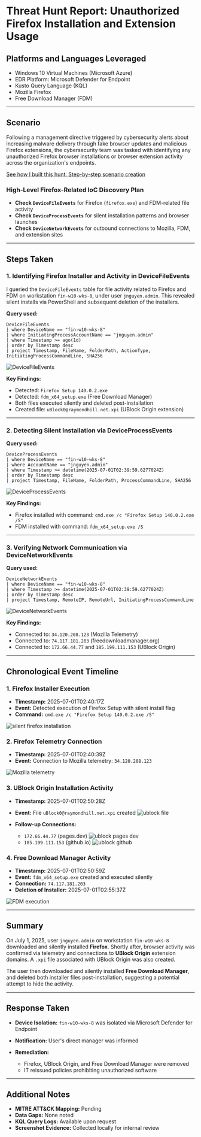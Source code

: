 # Threat Hunt Report: Unauthorized Firefox Installation and Extension Usage

## Platforms and Languages Leveraged

* Windows 10 Virtual Machines (Microsoft Azure)
* EDR Platform: Microsoft Defender for Endpoint
* Kusto Query Language (KQL)
* Mozilla Firefox
* Free Download Manager (FDM)

---

## Scenario

Following a management directive triggered by cybersecurity alerts about increasing malware delivery through fake browser updates and malicious Firefox extensions, the cybersecurity team was tasked with identifying any unauthorized Firefox browser installations or browser extension activity across the organization's endpoints.

[See how I built this hunt: Step-by-step scenario creation](unauthorised_firefox_usage_scenario_creation.md)

### High-Level Firefox-Related IoC Discovery Plan

* **Check `DeviceFileEvents`** for Firefox (`firefox.exe`) and FDM-related file activity
* **Check `DeviceProcessEvents`** for silent installation patterns and browser launches
* **Check `DeviceNetworkEvents`** for outbound connections to Mozilla, FDM, and extension sites

---

## Steps Taken

### 1. Identifying Firefox Installer and Activity in DeviceFileEvents

I queried the `DeviceFileEvents` table for file activity related to Firefox and FDM on workstation `fin-w10-wks-8`, under user `jnguyen.admin`. This revealed silent installs via PowerShell and subsequent deletion of the installers.

**Query used:**

```kusto
DeviceFileEvents
| where DeviceName == "fin-w10-wks-8"
| where InitiatingProcessAccountName == "jnguyen.admin"
| where Timestamp >= ago(1d)
| order by Timestamp desc
| project Timestamp, FileName, FolderPath, ActionType, InitiatingProcessCommandLine, SHA256
```

![DeviceFileEvents](screenshots/1_DeviceFileEvents.png)

**Key Findings:**

* Detected: `Firefox Setup 140.0.2.exe`
* Detected: `fdm_x64_setup.exe` (Free Download Manager)
* Both files executed silently and deleted post-installation
* Created file: `uBlock0@raymondhill.net.xpi` (UBlock Origin extension)

---

### 2. Detecting Silent Installation via DeviceProcessEvents

**Query used:**

```kusto
DeviceProcessEvents
| where DeviceName == "fin-w10-wks-8"
| where AccountName == "jnguyen.admin"
| where Timestamp >= datetime(2025-07-01T02:39:59.6277024Z)
| order by Timestamp desc
| project Timestamp, FileName, FolderPath, ProcessCommandLine, SHA256
```

![DeviceProcessEvents](screenshots/2_DeviceProcessEvents.png)

**Key Findings:**

* Firefox installed with command: `cmd.exe /c "Firefox Setup 140.0.2.exe /S"`
* FDM installed with command: `fdm_x64_setup.exe /S`

---

### 3. Verifying Network Communication via DeviceNetworkEvents

**Query used:**

```kusto
DeviceNetworkEvents
| where DeviceName == "fin-w10-wks-8"
| where Timestamp >= datetime(2025-07-01T02:39:59.6277024Z)
| order by Timestamp desc
| project Timestamp, RemoteIP, RemoteUrl, InitiatingProcessCommandLine
```

![DeviceNetworkEvents](screenshots/3_DeviceNetworkEvents.png)

**Key Findings:**

* Connected to: `34.120.208.123` (Mozilla Telemetry)
* Connected to: `74.117.181.203` (freedownloadmanager.org)
* Connected to: `172.66.44.77` and `185.199.111.153` (UBlock Origin)

---

## Chronological Event Timeline

### 1. Firefox Installer Execution

* **Timestamp:** 2025-07-01T02:40:17Z
* **Event:** Detected execution of Firefox Setup with silent install flag
* **Command:** `cmd.exe /c "Firefox Setup 140.0.2.exe /S"`

![silent firefox installation](screenshots/4_firefox_install.png)

### 2. Firefox Telemetry Connection

* **Timestamp:** 2025-07-01T02:40:39Z
* **Event:** Connection to Mozilla telemetry: `34.120.208.123`

![Mozilla telemetry](screenshots/5_firefox_telemetry.png)

### 3. UBlock Origin Installation Activity

* **Timestamp:** 2025-07-01T02:50:28Z
* **Event:** File `uBlock0@raymondhill.net.xpi` created
![ublock file](screenshots/6_ublock_file.png)
* **Follow-up Connections:**

  * `172.66.44.77` (pages.dev)
   ![ublock pages dev](screenshots/7_ublock_pages_dev.png)
  * `185.199.111.153` (github.io)
   ![ublock github](screenshots/8_ublock_github.png)





### 4. Free Download Manager Activity

* **Timestamp:** 2025-07-01T02:50:59Z
* **Event:** `fdm_x64_setup.exe` created and executed silently
* **Connection:** `74.117.181.203`
* **Deletion of Installer:** 2025-07-01T02:55:37Z

![FDM execution](screenshots/9_fdm_execution.png)

---

## Summary

On July 1, 2025, user `jnguyen.admin` on workstation `fin-w10-wks-8` downloaded and silently installed **Firefox**. Shortly after, browser activity was confirmed via telemetry and connections to **UBlock Origin** extension domains. A `.xpi` file associated with UBlock Origin was also created.

The user then downloaded and silently installed **Free Download Manager**, and deleted both installer files post-installation, suggesting a potential attempt to hide the activity.

---

## Response Taken

* **Device Isolation:** `fin-w10-wks-8` was isolated via Microsoft Defender for Endpoint
* **Notification:** User's direct manager was informed
* **Remediation:**

  * Firefox, UBlock Origin, and Free Download Manager were removed
  * IT reissued policies prohibiting unauthorized software

---

## Additional Notes

* **MITRE ATT\&CK Mapping:** Pending
* **Data Gaps:** None noted
* **KQL Query Logs:** Available upon request
* **Screenshot Evidence:** Collected locally for internal review
